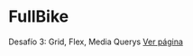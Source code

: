 # FullBike
Desafío 3: Grid, Flex, Media Querys
<a href="https://yerko09.github.io/FullBike/">Ver página</a>
